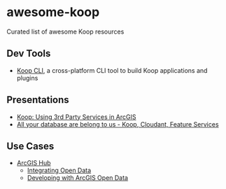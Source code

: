 # awesome-koop

Curated list of awesome Koop resources

## Dev Tools
* [Koop CLI](https://github.com/koopjs/koop-cli), a cross-platform CLI tool to build Koop applications and plugins

## Presentations

* [Koop: Using 3rd Party Services in ArcGIS](http://proceedings.esri.com/library/userconf/devsummit17/papers/dev_int_157.pdf)
* [All your database are belong to us - Koop, Cloudant, Feature Services](https://www.slideshare.net/rajrsingh/all-your-database-are-belong-to-us-koop-cloudant-feature-services)

## Use Cases

* [ArcGIS Hub](https://hub.arcgis.com/)
  * [Integrating Open Data](https://mjuniper.github.io/presentations/ds2017/integrating-opendata#/)
  * [Developing with ArcGIS Open Data](https://mjuniper.github.io/presentations/opendata-api-2016#/)
